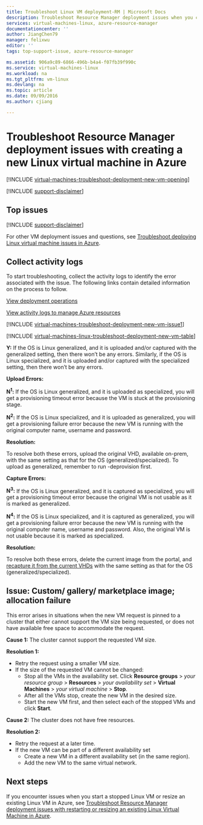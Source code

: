 ```yaml
---
title: Troubleshoot Linux VM deployment-RM | Microsoft Docs
description: Troubleshoot Resource Manager deployment issues when you create a new Linux virtual machine in Azure
services: virtual-machines-linux, azure-resource-manager
documentationcenter: ''
author: JiangChen79
manager: felixwu
editor: ''
tags: top-support-issue, azure-resource-manager

ms.assetid: 906a9c89-6866-496b-b4a4-f07fb39f990c
ms.service: virtual-machines-linux
ms.workload: na
ms.tgt_pltfrm: vm-linux
ms.devlang: na
ms.topic: article
ms.date: 09/09/2016
ms.author: cjiang

---
```

# Troubleshoot Resource Manager deployment issues with creating a new Linux virtual machine in Azure
[!INCLUDE [virtual-machines-troubleshoot-deployment-new-vm-opening](../../../includes/virtual-machines-troubleshoot-deployment-new-vm-opening-include.md)]

[!INCLUDE [support-disclaimer](../../../includes/support-disclaimer.md)]

## Top issues
[!INCLUDE [support-disclaimer](../../../includes/virtual-machines-linux-troubleshoot-deploy-vm-top.md)]

For other VM deployment issues and questions, see [Troubleshoot deploying Linux virtual machine issues in Azure](troubleshoot-deploy-vm.md).
## Collect activity logs
To start troubleshooting, collect the activity logs to identify the error associated with the issue. The following links contain detailed information on the process to follow.

[View deployment operations](../../azure-resource-manager/resource-manager-deployment-operations.md)

[View activity logs to manage Azure resources](../../resource-group-audit.md)

[!INCLUDE [virtual-machines-troubleshoot-deployment-new-vm-issue1](../../../includes/virtual-machines-troubleshoot-deployment-new-vm-issue1-include.md)]

[!INCLUDE [virtual-machines-linux-troubleshoot-deployment-new-vm-table](../../../includes/virtual-machines-linux-troubleshoot-deployment-new-vm-table.md)]

**Y:** If the OS is Linux generalized, and it is uploaded and/or captured with the generalized setting, then there won’t be any errors. Similarly, if the OS is Linux specialized, and it is uploaded and/or captured with the specialized setting, then there won’t be any errors.

**Upload Errors:**

**N<sup>1</sup>:** If the OS is Linux generalized, and it is uploaded as specialized, you will get a provisioning timeout error because the VM is stuck at the provisioning stage.

**N<sup>2</sup>:** If the OS is Linux specialized, and it is uploaded as generalized, you will get a provisioning failure error because the new VM is running with the original computer name, username and password.

**Resolution:**

To resolve both these errors, upload the original VHD, available on-prem, with the same setting as that for the OS (generalized/specialized). To upload as generalized, remember to run -deprovision first.

**Capture Errors:**

**N<sup>3</sup>:** If the OS is Linux generalized, and it is captured as specialized, you will get a provisioning timeout error because the original VM is not usable as it is marked as generalized.

**N<sup>4</sup>:** If the OS is Linux specialized, and it is captured as generalized, you will get a provisioning failure error because the new VM is running with the original computer name, username and password. Also, the original VM is not usable because it is marked as specialized.

**Resolution:**

To resolve both these errors, delete the current image from the portal, and [recapture it from the current VHDs](capture-image.md?toc=%2fazure%2fvirtual-machines%2flinux%2ftoc.json) with the same setting as that for the OS (generalized/specialized).

## Issue: Custom/ gallery/ marketplace image; allocation failure
This error arises in situations when the new VM request is pinned to a cluster that either cannot support the VM size being requested, or does not have available free space to accommodate the request.

**Cause 1:** The cluster cannot support the requested VM size.

**Resolution 1:**

* Retry the request using a smaller VM size.
* If the size of the requested VM cannot be changed:
  * Stop all the VMs in the availability set.
    Click **Resource groups** > *your resource group* > **Resources** > *your availability set* > **Virtual Machines** > *your virtual machine* > **Stop**.
  * After all the VMs stop, create the new VM in the desired size.
  * Start the new VM first, and then select each of the stopped VMs and click **Start**.

**Cause 2:** The cluster does not have free resources.

**Resolution 2:**

* Retry the request at a later time.
* If the new VM can be part of a different availability set
  * Create a new VM in a different availability set (in the same region).
  * Add the new VM to the same virtual network.

## Next steps
If you encounter issues when you start a stopped Linux VM or resize an existing Linux VM in Azure, see [Troubleshoot Resource Manager deployment issues with restarting or resizing an existing Linux Virtual Machine in Azure](restart-resize-error-troubleshooting.md?toc=%2fazure%2fvirtual-machines%2flinux%2ftoc.json).


